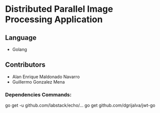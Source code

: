 # Distributed Parallel Image Processing Application

## Language
- Golang

## Contributors
- Alan Enrique Maldonado Navarro
- Guillermo Gonzalez Mena

### Dependencies Commands:
go get -u github.com/labstack/echo/...
go get github.com/dgrijalva/jwt-go
